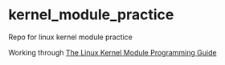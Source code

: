 # kernel_module_practice
Repo for linux kernel module practice

Working through [The Linux Kernel Module Programming Guide](https://sysprog21.github.io/lkmpg/)
